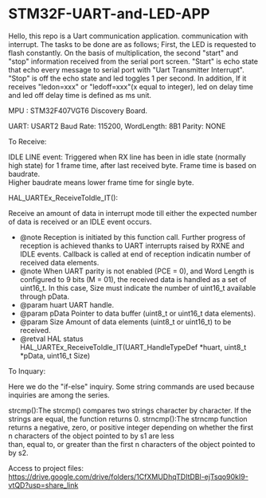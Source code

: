 # STM32F-UART-and-LED-APP

Hello, this repo is a Uart communication application. communication with interrupt. The tasks to be done are as follows; First, the LED is requested to flash constantly. On the basis of multiplication, the second "start" and "stop" information received from the serial port screen. "Start" is echo state that echo every message to serial port with "Uart Transmitter Interrupt". "Stop" is off the echo state and led toggles 1 per second. In addition, If it receives "ledon=xxx" or "ledoff=xxx"(x equal to integer), led on delay time and led off delay time is defined as ms unit.

MPU : STM32F407VGT6 Discovery Board.

UART: USART2
      Baud Rate: 115200,
      WordLength: 8B1
      Parity: NONE
      
To Receive:
  
  IDLE LINE event: Triggered when RX line has been in idle state (normally high state) for 1 frame time, after last received byte. Frame time is based on baudrate.    
  Higher baudrate means lower frame time for single byte.
  
  HAL_UARTEx_ReceiveToIdle_IT():
  
  Receive an amount of data in interrupt mode till either the expected number of data is received or an IDLE event occurs.
  * @note   Reception is initiated by this function call. Further progress of reception is achieved thanks 
    to UART interrupts raised by RXNE and IDLE events. Callback is called at end of reception indicatin number of received data elements.
  * @note   When UART parity is not enabled (PCE = 0), and Word Length is configured to 9 bits (M = 01), the received data is handled as a set of uint16_t. In this case, Size must indicate the number of uint16_t available through pData.
  * @param huart UART handle.
  * @param pData Pointer to data buffer (uint8_t or uint16_t data elements).
  * @param Size  Amount of data elements (uint8_t or uint16_t) to be received.
  * @retval HAL status
  HAL_UARTEx_ReceiveToIdle_IT(UART_HandleTypeDef *huart, uint8_t *pData, uint16_t Size)
  
To Inquary:
  
   Here we do the "if-else" inquiry. Some string commands are used because inquiries are among the series.
   
   strcmp():The strcmp() compares two strings character by character. If the strings are equal, the function returns 0.
   strncmp():The strncmp function returns a negative, zero, or positive integer depending on whether the first n characters of the object pointed to by s1 are less     
   than, equal to, or greater than the first n characters of the object pointed to by s2.
   
Access to project files: https://drive.google.com/drive/folders/1CfXMUDhqTDItDBl-ejTsqo90kI9-vtQD?usp=share_link    
      
  
  
